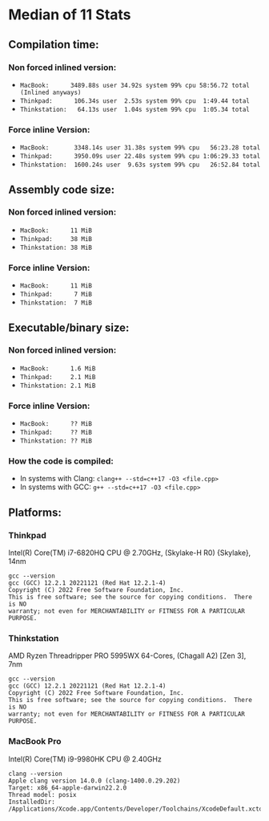 # Median of 11 Stats

## Compilation time:

### Non forced inlined version:

- `MacBook:      3489.88s user 34.92s system 99% cpu 58:56.72 total  (Inlined anyways)`
- `Thinkpad:      106.34s user  2.53s system 99% cpu  1:49.44 total`
- `Thinkstation:   64.13s user  1.04s system 99% cpu  1:05.34 total`


### Force inline Version:

- `MacBook:       3348.14s user 31.38s system 99% cpu   56:23.28 total`
- `Thinkpad:      3950.09s user 22.48s system 99% cpu 1:06:29.33 total`
- `Thinkstation:  1600.24s user  9.63s system 99% cpu   26:52.84 total`


## Assembly code size:

### Non forced inlined version:

- `MacBook:      11 MiB`
- `Thinkpad:     38 MiB`
- `Thinkstation: 38 MiB`

### Force inline Version:

- `MacBook:      11 MiB`
- `Thinkpad:      7 MiB`
- `Thinkstation:  7 MiB`

## Executable/binary size:

### Non forced inlined version:

- `MacBook:      1.6 MiB`
- `Thinkpad:     2.1 MiB`
- `Thinkstation: 2.1 MiB`

### Force inline Version:

- `MacBook:      ?? MiB`
- `Thinkpad:     ?? MiB`
- `Thinkstation: ?? MiB`

### How the code is compiled:

- In systems with Clang: `clang++ --std=c++17 -O3 <file.cpp>`
- In systems with GCC:   `g++ --std=c++17 -O3 <file.cpp>`

## Platforms:

### Thinkpad

Intel(R) Core(TM) i7-6820HQ CPU @ 2.70GHz, (Skylake-H R0) {Skylake}, 14nm

```
gcc --version
gcc (GCC) 12.2.1 20221121 (Red Hat 12.2.1-4)
Copyright (C) 2022 Free Software Foundation, Inc.
This is free software; see the source for copying conditions.  There is NO
warranty; not even for MERCHANTABILITY or FITNESS FOR A PARTICULAR PURPOSE.
```

### Thinkstation

AMD Ryzen Threadripper PRO 5995WX 64-Cores, (Chagall A2) [Zen 3], 7nm

```
gcc --version
gcc (GCC) 12.2.1 20221121 (Red Hat 12.2.1-4)
Copyright (C) 2022 Free Software Foundation, Inc.
This is free software; see the source for copying conditions.  There is NO
warranty; not even for MERCHANTABILITY or FITNESS FOR A PARTICULAR PURPOSE.
```

### MacBook Pro

Intel(R) Core(TM) i9-9980HK CPU @ 2.40GHz


```
clang --version
Apple clang version 14.0.0 (clang-1400.0.29.202)
Target: x86_64-apple-darwin22.2.0
Thread model: posix
InstalledDir: /Applications/Xcode.app/Contents/Developer/Toolchains/XcodeDefault.xctoolchain/usr/bin
```



